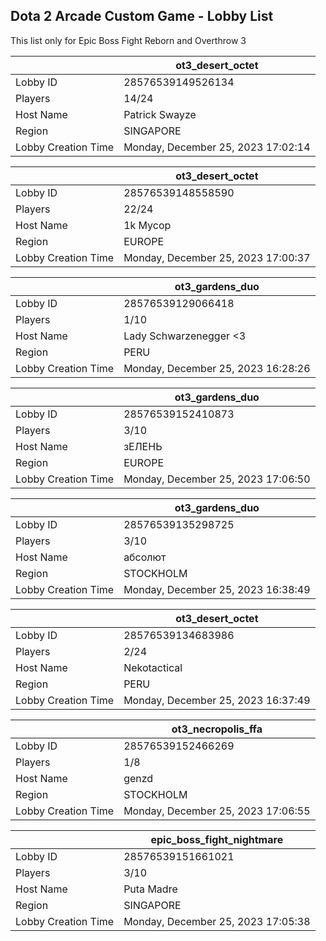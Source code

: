 ## Dota 2 Arcade Custom Game - Lobby List

This list only for Epic Boss Fight Reborn and Overthrow 3

|  | ot3_desert_octet |
| ------ | ------ |
| Lobby ID | 28576539149526134 |
| Players | 14/24 |
| Host Name | Patrick Swayze |
| Region | SINGAPORE |
| Lobby Creation Time | Monday, December 25, 2023 17:02:14 |


|  | ot3_desert_octet |
| ------ | ------ |
| Lobby ID | 28576539148558590 |
| Players | 22/24 |
| Host Name | 1k Mycop |
| Region | EUROPE |
| Lobby Creation Time | Monday, December 25, 2023 17:00:37 |


|  | ot3_gardens_duo |
| ------ | ------ |
| Lobby ID | 28576539129066418 |
| Players | 1/10 |
| Host Name | Lady Schwarzenegger <3 |
| Region | PERU |
| Lobby Creation Time | Monday, December 25, 2023 16:28:26 |


|  | ot3_gardens_duo |
| ------ | ------ |
| Lobby ID | 28576539152410873 |
| Players | 3/10 |
| Host Name | зЕЛЕНЬ |
| Region | EUROPE |
| Lobby Creation Time | Monday, December 25, 2023 17:06:50 |


|  | ot3_gardens_duo |
| ------ | ------ |
| Lobby ID | 28576539135298725 |
| Players | 3/10 |
| Host Name | абсолют |
| Region | STOCKHOLM |
| Lobby Creation Time | Monday, December 25, 2023 16:38:49 |


|  | ot3_desert_octet |
| ------ | ------ |
| Lobby ID | 28576539134683986 |
| Players | 2/24 |
| Host Name | Nekotactical |
| Region | PERU |
| Lobby Creation Time | Monday, December 25, 2023 16:37:49 |


|  | ot3_necropolis_ffa |
| ------ | ------ |
| Lobby ID | 28576539152466269 |
| Players | 1/8 |
| Host Name | genzd |
| Region | STOCKHOLM |
| Lobby Creation Time | Monday, December 25, 2023 17:06:55 |


|  | epic_boss_fight_nightmare |
| ------ | ------ |
| Lobby ID | 28576539151661021 |
| Players | 3/10 |
| Host Name | Puta Madre |
| Region | SINGAPORE |
| Lobby Creation Time | Monday, December 25, 2023 17:05:38 |


